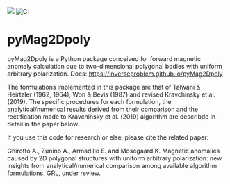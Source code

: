 [![](https://img.shields.io/badge/docs-dev-blue.svg)](https://inverseproblem.github.io/pyMag2Dpoly)
![CI](https://github.com/inverseproblem/pyMag2Dpoly/workflows/CI/badge.svg)

# pyMag2Dpoly #

pyMag2Dpoly is a Python package conceived for forward magnetic anomaly calculation due to two-dimensional polygonal bodies with uniform arbitrary polarization. Docs: https://inverseproblem.github.io/pyMag2Dpoly

The formulations implemented in this package are that of Talwani & Heirtzler (1962, 1964), Won & Bevis (1987) and revised Kravchinsky et al. (2019). The specific procedures for each formulation, the analytical/numerical results derived from their comparison and the rectification made to Kravchinsky et al. (2019) algorithm are describde in detail in the paper below.

If you use this code for research or else, please cite the related paper:

Ghirotto A., Zunino A., Armadillo E. and Mosegaard K. Magnetic anomalies caused by 2D polygonal structures with uniform arbitrary polarization: new insights from analytical/numerical comparison among available algorithm formulations, GRL, under review.




